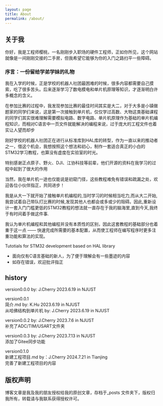 ```yaml
---
layout: page
title: About
permalink: /about/
---
```


## 关于我
你好，我是工程师樱桃，一名刚刚步入职场的硬件工程师，正如你所见，这个网站就像是一间刚刚交接的二手房，但我希望它能够为你的入门之路扫平一些障碍。


### 序言：一份留给学弟学妹的礼物

我在入学的时候，正是学校的机器人社团最困难的时候，很多内容都需要自己摸索，吃了很多苦头。后来逐渐学习了数电模电和单片机原理等知识，才逐渐明白许多概念的含义。

在参加比赛的过程中，我发现参加比赛的最佳时间其实是大二，对于大多是小镇做题家的同学们来说，这是第一次接触到单片机，仅仅学过高数、大物这类基础课程的同学们其实很难理解需要模拟电路、数字电路、单片机原理作为基础的单片机编程知识，而相对C语言中一页文件就能解决的编程来说，过于庞大的工程文件也着实让人望而却步

刚好学校的机器人社团正在进行从标准库到HAL库的转型，作为一直以来的推动者之一，借这个机会，我想按照这个想法和初心，制作一套适合真正的小白的STM32学习教程，也算没有虚度在实验室的时光。

特别感谢正点原子、野火、DJI、江协科技等前辈，他们开源的资料在我学习的过程中起到了很大的作用

当然，我在单片机一途也仅能说是初窥门径，这些教程难免有错误和疏漏之处，欢迎各位小伙伴指正，共同进步！



我是从大一下就开始了接触单片机编程的,当时学习的时候相当吃力,而从大二开始,我尝试着自己带队打比赛的时候,发现其他人也都会或多或少的阻碍。因此,重新设计一套入门门槛更低的STM32教程的想法就一直存在于我的脑海里,直到今天,我终于有时间着手做这件事.

我认为单片机编程和其他编程并没有本质性的区别，因此这套教程的基础部分也着重于这一点 —— 快速完成所需要的基本配置，从而使工程师在编写程序时更多注重功能和算法的实现。

<!-- 
国内一线互联网大厂计算机软件工程师、[知乎](https://www.zhihu.com/people/ning-meng-cheng-31-94)编程领域万赞答主。

[个人技术公众号](https://mp.weixin.qq.com/mp/homepage?__biz=MzkwOTE2OTY1Nw==&hid=1&sn=6395e40d884ce4dd3900a68a0f5a6b87&scene=18#wechat_redirect)分享编程学习路线、编程学习资源，记录技术成长，欢迎扫码添加：

![公众号二维码](https://github.com/lemonchann/images/raw/master/gzh/%E6%96%87%E6%9C%AB%E6%8E%A8%E5%B9%BF%E6%96%87%E6%A1%88.png) -->

Tutotials for STM32 development based on HAL library  

- 面向仅有C语言基础的新人，为了便于理解会有一些墨迹的内容
- 如存在错误，欢迎批评指正 

## history
version0.0.0 by: J.Cherry 2023.6.19 in NJUST  

version0.0.1  
    简介.md           by: K.Hu     2023.6.19 in NJUST  
    从哈佛结构到单片机 by: J.Cherry 2023.6.19 in NJUST  

version0.0.2 by: J.Cherry 2023.7.6 in NJUST   
    补充了ADC/TIM/USART文件夹

version0.0.3 by: J.Cherry 2023.7.13 in NJUST   
    添加了Gitee同步功能

version0.1.0   
    新建工程项目.md   by：J.Cherry  2024.7.21 in Tianjing  
    完善了新建工程项目的内容

## 版权声明

博客文章是我及我的朋友授权给我的原创文章，存档于_posts 文件夹下，版权归我所有，转载请与我联系获得授权许可。

